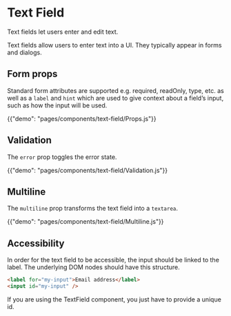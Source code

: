 # Text Field

<p class="description">Text fields let users enter and edit text.</p>

Text fields allow users to enter text into a UI. They typically appear in forms and dialogs.

## Form props

Standard form attributes are supported e.g. required, readOnly, type, etc. as well as a `label` and `hint`
which are used to give context about a field’s input, such as how the input will be used.

{{"demo": "pages/components/text-field/Props.js"}}

## Validation

The `error` prop toggles the error state.

{{"demo": "pages/components/text-field/Validation.js"}}

## Multiline

The `multiline` prop transforms the text field into a `textarea`.

{{"demo": "pages/components/text-field/Multiline.js"}}

## Accessibility

In order for the text field to be accessible, the input should be linked to the label. The underlying DOM nodes should have this structure.

```html
<label for="my-input">Email address</label>
<input id="my-input" />
```

If you are using the TextField component, you just have to provide a unique id.
